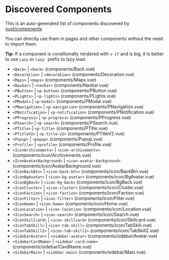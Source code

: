 # Discovered Components

This is an auto-generated list of components discovered by [nuxt/components](https://github.com/nuxt/components).

You can directly use them in pages and other components without the need to import them.

**Tip:** If a component is conditionally rendered with `v-if` and is big, it is better to use `Lazy` or `lazy-` prefix to lazy load.

- `<Back>` | `<back>` (components/Back.vue)
- `<Decoration>` | `<decoration>` (components/Decoration.vue)
- `<Maps>` | `<maps>` (components/Maps.vue)
- `<Navbar>` | `<navbar>` (components/Navbar.vue)
- `<PButton>` | `<p-button>` (components/PButton.vue)
- `<PLights>` | `<p-lights>` (components/PLights.vue)
- `<PModal>` | `<p-modal>` (components/PModal.vue)
- `<PNavigation>` | `<p-navigation>` (components/PNavigation.vue)
- `<PNotification>` | `<p-notification>` (components/PNotification.vue)
- `<PProgress>` | `<p-progress>` (components/PProgress.vue)
- `<PSearch>` | `<p-search>` (components/PSearch.vue)
- `<PTitle>` | `<p-title>` (components/PTitle.vue)
- `<PTitleV2>` | `<p-title-v2>` (components/PTitleV2.vue)
- `<Popup>` | `<popup>` (components/Popup.vue)
- `<Profile>` | `<profile>` (components/Profile.vue)
- `<IconArchivements>` | `<icon-archivements>` (components/icon/Archivements.vue)
- `<IconAvatarBackground>` | `<icon-avatar-background>` (components/icon/AvatarBackground.vue)
- `<IconBackBtn>` | `<icon-back-btn>` (components/icon/BackBtn.vue)
- `<IconBgAvatar>` | `<icon-bg-avatar>` (components/icon/BgAvatar.vue)
- `<IconBgBack>` | `<icon-bg-back>` (components/icon/BgBack.vue)
- `<IconCluster>` | `<icon-cluster>` (components/icon/Cluster.vue)
- `<IconFaction>` | `<icon-faction>` (components/icon/Faction.vue)
- `<IconFilter>` | `<icon-filter>` (components/icon/Filter.vue)
- `<IconHome>` | `<icon-home>` (components/icon/Home.vue)
- `<IconLocation>` | `<icon-location>` (components/icon/Location.vue)
- `<IconSearch>` | `<icon-search>` (components/icon/Search.vue)
- `<IconSkillcard>` | `<icon-skillcard>` (components/icon/Skillcard.vue)
- `<IconTabSkill>` | `<icon-tab-skill>` (components/icon/TabSkill.vue)
- `<IconTabSkill2>` | `<icon-tab-skill2>` (components/icon/TabSkill2.vue)
- `<SidebarAvatar>` | `<sidebar-avatar>` (components/sidebar/Avatar.vue)
- `<SidebarCardName>` | `<sidebar-card-name>` (components/sidebar/CardName.vue)
- `<SidebarMain>` | `<sidebar-main>` (components/sidebar/Main.vue)
